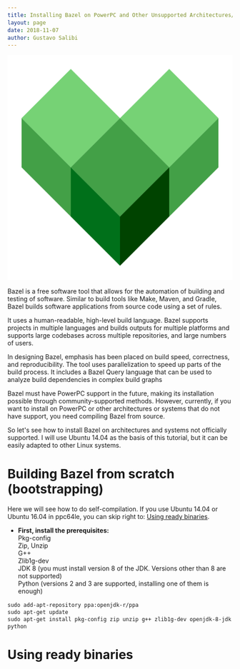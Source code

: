 ```yaml
---
title: Installing Bazel on PowerPC and Other Unsupported Architectures/Systems
layout: page
date: 2018-11-07
author: Gustavo Salibi
---
```


<img src="./bazel-tutorial-img/bazel-logo.svg" alt="Bazel Logo" aling="middle">

Bazel is a free software tool that allows for the automation of building and testing of software. Similar to build tools like Make, Maven, and Gradle, Bazel builds software applications from source code using a set of rules.

It uses a human-readable, high-level build language. Bazel supports projects in multiple languages and builds outputs for multiple platforms and supports large codebases across multiple repositories, and large numbers of users.

In designing Bazel, emphasis has been placed on build speed, correctness, and reproducibility. The tool uses parallelization to speed up parts of the build process. It includes a Bazel Query language that can be used to analyze build dependencies in complex build graphs

Bazel must have PowerPC support in the future, making its installation possible through community-supported methods. However, currently, if you want to install on PowerPC or other architectures or systems that do not have support, you need compiling Bazel from source.

So let's see how to install Bazel on architectures and systems not officially supported. I will use Ubuntu 14.04 as the basis of this tutorial, but it can be easily adapted to other Linux systems.


# Building Bazel from scratch (bootstrapping)

Here we will see how to do self-compilation. If you use Ubuntu 14.04 or Ubuntu 16.04 in ppc64le, you can skip right to: [Using ready binaries](#ready "Using ready binaries").

* **First, install the prerequisites:**  
Pkg-config  
Zip, Unzip  
G++  
Zlib1g-dev  
JDK 8 (you must install version 8 of the JDK. Versions other than 8 are not supported)  
Python (versions 2 and 3 are supported, installing one of them is enough)  

```
sudo add-apt-repository ppa:openjdk-r/ppa  
sudo apt-get update  
sudo apt-get install pkg-config zip unzip g++ zlib1g-dev openjdk-8-jdk python  
```

<div id="ready"></div>

# Using ready binaries
